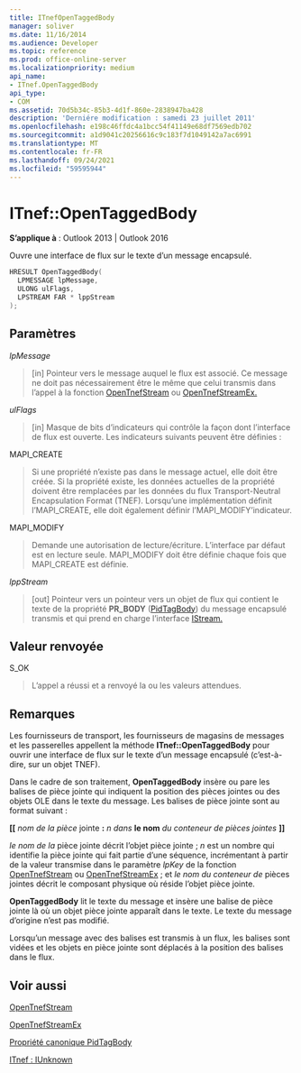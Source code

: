 ```yaml
---
title: ITnefOpenTaggedBody
manager: soliver
ms.date: 11/16/2014
ms.audience: Developer
ms.topic: reference
ms.prod: office-online-server
ms.localizationpriority: medium
api_name:
- ITnef.OpenTaggedBody
api_type:
- COM
ms.assetid: 70d5b34c-85b3-4d1f-860e-2838947ba428
description: 'Derniére modification : samedi 23 juillet 2011'
ms.openlocfilehash: e198c46ffdc4a1bcc54f41149e68df7569edb702
ms.sourcegitcommit: a1d9041c20256616c9c183f7d1049142a7ac6991
ms.translationtype: MT
ms.contentlocale: fr-FR
ms.lasthandoff: 09/24/2021
ms.locfileid: "59595944"
---
```

# <a name="itnefopentaggedbody"></a>ITnef::OpenTaggedBody

  
  
**S’applique à** : Outlook 2013 | Outlook 2016 
  
Ouvre une interface de flux sur le texte d’un message encapsulé.
  
```cpp
HRESULT OpenTaggedBody(
  LPMESSAGE lpMessage,
  ULONG ulFlags,
  LPSTREAM FAR * lppStream
);
```

## <a name="parameters"></a>Paramètres

 _lpMessage_
  
> [in] Pointeur vers le message auquel le flux est associé. Ce message ne doit pas nécessairement être le même que celui transmis dans l’appel à la fonction [OpenTnefStream](opentnefstream.md) ou [OpenTnefStreamEx.](opentnefstreamex.md) 
    
 _ulFlags_
  
> [in] Masque de bits d’indicateurs qui contrôle la façon dont l’interface de flux est ouverte. Les indicateurs suivants peuvent être définies :
    
MAPI_CREATE 
  
> Si une propriété n’existe pas dans le message actuel, elle doit être créée. Si la propriété existe, les données actuelles de la propriété doivent être remplacées par les données du flux Transport-Neutral Encapsulation Format (TNEF). Lorsqu’une implémentation définit l’MAPI_CREATE, elle doit également définir l’MAPI_MODIFY’indicateur.
    
MAPI_MODIFY 
  
> Demande une autorisation de lecture/écriture. L’interface par défaut est en lecture seule. MAPI_MODIFY doit être définie chaque fois que MAPI_CREATE est définie.
    
 _lppStream_
  
> [out] Pointeur vers un pointeur vers un objet de flux qui contient le texte de la propriété **PR_BODY** ([PidTagBody](pidtagbody-canonical-property.md)) du message encapsulé transmis et qui prend en charge l’interface [IStream.](https://docs.microsoft.com/windows/desktop/api/objidl/nn-objidl-istream) 
    
## <a name="return-value"></a>Valeur renvoyée

S_OK 
  
> L’appel a réussi et a renvoyé la ou les valeurs attendues.
    
## <a name="remarks"></a>Remarques

Les fournisseurs de transport, les fournisseurs de magasins de messages et les passerelles appellent la méthode **ITnef::OpenTaggedBody** pour ouvrir une interface de flux sur le texte d’un message encapsulé (c’est-à-dire, sur un objet TNEF). 
  
Dans le cadre de son traitement, **OpenTaggedBody** insère ou pare les balises de pièce jointe qui indiquent la position des pièces jointes ou des objets OLE dans le texte du message. Les balises de pièce jointe sont au format suivant : 
  
 **[[** _nom de la pièce_ jointe **:** _n dans_ **le nom** _du conteneur de pièces jointes_ **]]**
  
 _le nom de la_ pièce jointe décrit l’objet pièce jointe ;  _n_ est un nombre qui identifie la pièce jointe qui fait partie d’une séquence, incrémentant à partir de la valeur transmise dans le paramètre  _lpKey_ de la fonction [OpenTnefStream](opentnefstream.md) ou [OpenTnefStreamEx](opentnefstreamex.md) ; et  _le nom du conteneur de_ pièces jointes décrit le composant physique où réside l’objet pièce jointe. 
  
 **OpenTaggedBody** lit le texte du message et insère une balise de pièce jointe là où un objet pièce jointe apparaît dans le texte. Le texte du message d’origine n’est pas modifié. 
  
Lorsqu’un message avec des balises est transmis à un flux, les balises sont vidées et les objets en pièce jointe sont déplacés à la position des balises dans le flux.
  
## <a name="see-also"></a>Voir aussi



[OpenTnefStream](opentnefstream.md)
  
[OpenTnefStreamEx](opentnefstreamex.md)
  
[Propriété canonique PidTagBody](pidtagbody-canonical-property.md)
  
[ITnef : IUnknown](itnefiunknown.md)

